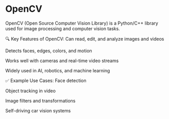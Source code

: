 # OpenCV
OpenCV (Open Source Computer Vision Library) is a Python/C++ library used for image processing and computer vision tasks.

🔍 Key Features of OpenCV:
Can read, edit, and analyze images and videos

Detects faces, edges, colors, and motion

Works well with cameras and real-time video streams

Widely used in AI, robotics, and machine learning

✅ Example Use Cases:
Face detection

Object tracking in video

Image filters and transformations

Self-driving car vision systems
